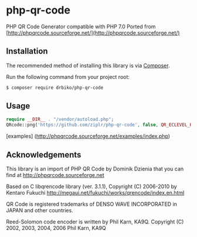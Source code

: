 # php-qr-code
PHP QR Code Generator compatible with PHP 7.0
Ported from [http://phpqrcode.sourceforge.net/](http://phpqrcode.sourceforge.net/)

## Installation
The recommended method of installing this library is via [Composer](https://getcomposer.org/).

Run the following command from your project root:

```bash
$ composer require drbiko/php-qr-code
```

## Usage 
```php
require __DIR__ . "/vendor/autoload.php";
QRcode::png('https://github.com/ziplr/php-qr-code', false, QR_ECLEVEL_H, 10, 0);
```

[examples] (http://phpqrcode.sourceforge.net/examples/index.php)

## Acknowledgements

This library is an import of PHP QR Code by Dominik Dzienia that you can find at http://phpqrcode.sourceforge.net

Based on C libqrencode library (ver. 3.1.1), Copyright (C) 2006-2010 by Kentaro Fukuchi
http://megaui.net/fukuchi/works/qrencode/index.en.html

QR Code is registered trademarks of DENSO WAVE INCORPORATED in JAPAN and other countries.

Reed-Solomon code encoder is written by Phil Karn, KA9Q. Copyright (C) 2002, 2003, 2004, 2006 Phil Karn, KA9Q